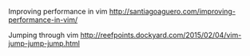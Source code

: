 Improving performance in vim http://santiagoaguero.com/improving-performance-in-vim/

Jumping through vim http://reefpoints.dockyard.com/2015/02/04/vim-jump-jump-jump.html
